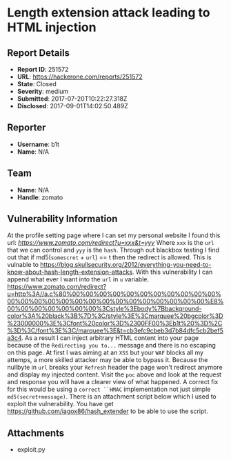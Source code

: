 # Length extension attack leading to HTML injection

## Report Details
- **Report ID**: 251572
- **URL**: https://hackerone.com/reports/251572
- **State**: Closed
- **Severity**: medium
- **Submitted**: 2017-07-20T10:22:27.318Z
- **Disclosed**: 2017-09-01T14:02:50.489Z

## Reporter
- **Username**: b1t
- **Name**: N/A

## Team
- **Name**: N/A
- **Handle**: zomato

## Vulnerability Information
At the profile setting page where I can set my personal website I found this url:
*https://www.zomato.com/redirect?u=xxx&t=yyy*
Where `xxx` is the `url` that we can control and `yyy` is the `hash`. Through out blackbox testing I find out that if md5(`somescret` + `url`) == t then the redirect is allowed. This is vulnable to <https://blog.skullsecurity.org/2012/everything-you-need-to-know-about-hash-length-extension-attacks>. With this vulnerability I can append what ever I want into the `url` in `u` variable.  <https://www.zomato.com/redirect?u=http%3A//a.c%80%00%00%00%00%00%00%00%00%00%00%00%00%00%00%00%00%00%00%00%00%00%00%00%00%00%00%E8%00%00%00%00%00%00%00%3Cstyle%3Ebody%7Bbackground-color%3A%20black%3B%7D%3C/style%3E%3Cmarquee%20bgcolor%3D%23000000%3E%3Cfont%20color%3D%2300FF00%3Eb1t%20%3D%2C%3D%3C/font%3E%3C/marquee%3E&t=cb3efc9cbeb3d7b84dfc5cb2bef5a3c4>. As a result I can inject arbitrary HTML content into your page because of the `Redirecting you to...` message and there is no escaping on this page. At first I was aiming at an `XSS` but your `WAF` blocks all my attemps, a more skilled attacker may be able to bypass it. Because the nullbyte in `url` breaks your `Refresh` header the page won't redirect anymore and display my injected content. Visit the `poc` above and look at the request and response you will have a clearer view of what happened. A correct fix for this would be using a `correct ``HMAC` implementation not just simple `md5(secret+message)`. There is an attachment script below which I used to exploit the vulnerability. You have get <https://github.com/iagox86/hash_extender> to be able to use the script.

## Attachments
- exploit.py
